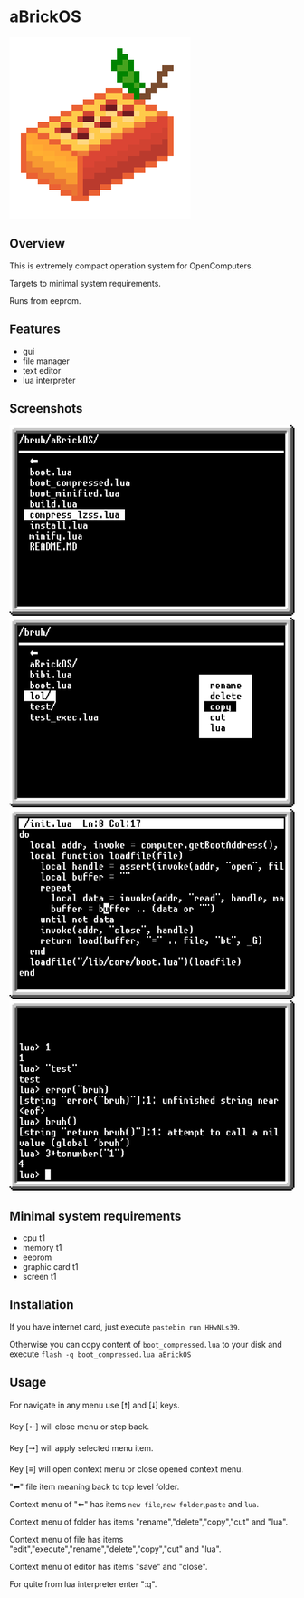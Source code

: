 # aBrickOS
![](./logo.png)
## Overview
This is extremely compact operation system for OpenComputers.

Targets to minimal system requirements.

Runs from eeprom.

## Features
+ gui
+ file manager
+ text editor
+ lua interpreter

## Screenshots
![](./img/screenshot1.png)
![](./img/screenshot2.png)
![](./img/screenshot3.png)
![](./img/screenshot4.png)

## Minimal system requirements
+ cpu t1
+ memory t1
+ eeprom
+ graphic card t1
+ screen t1

## Installation
If you have internet card, just execute `pastebin run HHwNLs39`.

Otherwise you can copy content of `boot_compressed.lua` to your disk and execute `flash -q boot_compressed.lua aBrickOS`

## Usage
For navigate in any menu use [🠕] and [🠗] keys.

Key [🠔] will close menu or step back.

Key [🠖] will apply selected menu item.

Key [≡] will open context menu or close opened context menu.

"⬅" file item meaning back to top level folder.

Context menu of "⬅" has items `new file`,`new folder`,`paste` and `lua`.

Context menu of folder has items "rename","delete","copy","cut" and "lua".

Context menu of file has items "edit","execute","rename","delete","copy","cut" and "lua".

Context menu of editor has items "save" and "close".

For quite from lua interpreter enter ":q".